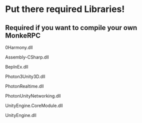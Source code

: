 # Put there required Libraries!

## Required if you want to compile your own MonkeRPC

0Harmony.dll

Assembly-CSharp.dll

BepInEx.dll

Photon3Unity3D.dll

PhotonRealtime.dll

PhotonUnityNetworking.dll

UnityEngine.CoreModule.dll

UnityEngine.dll